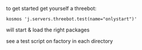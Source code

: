 to get started get yourself a threebot:

```kosmos 'j.servers.threebot.test(name="onlystart")'```

will start & load the right packages

see a test script on factory in each directory

